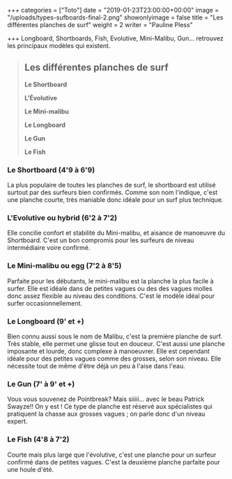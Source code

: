 +++
categories = ["Toto"]
date = "2019-01-23T23:00:00+00:00"
image = "/uploads/types-sufboards-final-2.png"
showonlyimage = false
title = "Les différentes planches de surf"
weight = 2
writer = "Pauline Pless"

+++
Longboard, Shortboards, Fish, Evolutive, Mini-Malibu, Gun... retrouvez les principaux modèles qui existent. 

<!--more-->

> ## Les différentes planches de surf
>
> **Le Shortboard**
>
> **L'Évolutive**
>
> **Le Mini-malibu**
>
> **Le Longboard**
>
> **Le Gun**
>
> **Le Fish**

### **Le Shortboard (4'9 à 6'9)**

La plus populaire de toutes les planches de surf, le shortboard est utilisé surtout par des surfeurs bien confirmés. Comme son nom l'indique, c'est une planche courte, très maniable donc idéale pour un surf plus technique.

### **L'Evolutive ou hybrid (6'2 à 7'2)**

Elle concilie confort et stabilité du Mini-malibu, et aisance de manoeuvre du Shortboard.  C'est un bon compromis pour les surfeurs de niveau intermédiaire voire confirmé.

### **Le Mini-malibu ou egg (7'2 à 8'5)**

Parfaite pour les débutants, le mini-malibu est la planche la plus facile à surfer. Elle est idéale dans de petites vagues ou des des vagues molles donc assez flexible au niveau des conditions.  C'est le modèle idéal pour surfer occasionnellement.

### **Le Longboard (9' et +)**

Bien connu aussi sous le nom de Malibu, c'est la première planche de surf. Très stable, elle permet une glisse tout en douceur. C'est aussi une planche imposante et lourde, donc complexe à manoeuvrer. Elle est cependant idéale pour des petites vagues comme des grosses, selon son niveau. Elle nécessite tout de même d'être déjà un peu à l'aise dans l'eau.

### **Le Gun (7' à 9' et +)**

Vous vous souvenez de Pointbreak? Mais siiiii... avec le beau Patrick Swayze!! On y est ! Ce type de planche est réservé aux spécialistes qui pratiquent la chasse aux grosses vagues ; on parle donc d'un niveau expert.

### **Le Fish (4'8 à 7'2)**

Courte mais plus large que l'évolutive, c'est une planche pour un surfeur confirmé dans de petites vagues. C'est la deuxième planche parfaite pour une houle d'été.